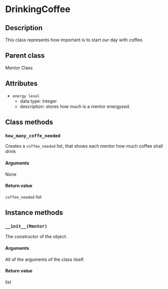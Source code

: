 # DrinkingCoffee

## Description
This class represents how important is to start our day with coffee.

## Parent class
Mentor Class

## Attributes

* ```energy level```
  * data type: integer
  * description: stores how much is a mentor energysed.


## Class methods

### ```how_many_coffe_needed```

Creates a ```coffee_needed``` list, that shows each mentor how much coffee shall drink

#### Arguments
None

#### Return value

```coffee_needed``` list

## Instance methods

### ```__init__(Mentor)```
The constructor of the object.

#### Arguments

All of the arguments of the class itself.

#### Return value
list
